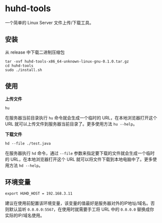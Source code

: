 # huhd-tools

一个简单的 Linux Server 文件上传/下载工具。

## 安装
从 release 中下载二进制压缩包
``` shell
tar -xvf huhd-tools-x86_64-unknown-linux-gnu-0.1.0.tar.gz
cd huhd-tools
sudo ./install.sh
```

## 使用

**上传文件**
``` shell
hu
```
在服务器当前目录执行 `hu` 命令就会生成一个临时的 URL，在本地浏览器打开这个 URL 就可以上传文件到服务器当前目录了。更多使用方法 `hu --help`。


**下载文件**
``` shell
hd --file ./test.java
```
在服务器执行 `hd` 命令，通过 `--file` 参数来指定要下载的文件就会生成一个临时的 URL，在本地浏览器打开这个 URL 就可以将文件下载到本地电脑中了。更多使用方法 `hd --help`。

## 环境变量
``` shell
export HUHD_HOST = 192.168.3.11
```
建议在使用前配置该环境变量，该变量的值最好是服务器对外的IP地址/域名。否则默认监听 `0.0.0.0:5567`，在使用时就需要手工将 URL 中的 `0.0.0.0` 替换成你实际的IP/域名使用。